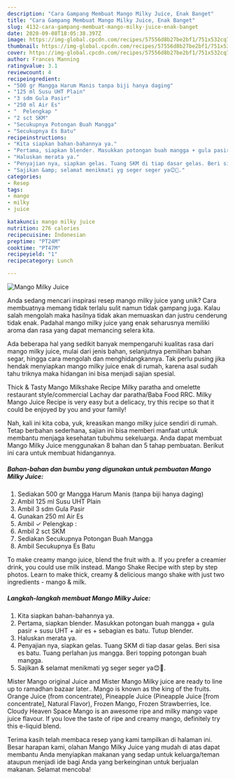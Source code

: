 ```yaml
---
description: "Cara Gampang Membuat Mango Milky Juice, Enak Banget"
title: "Cara Gampang Membuat Mango Milky Juice, Enak Banget"
slug: 4132-cara-gampang-membuat-mango-milky-juice-enak-banget
date: 2020-09-08T18:05:38.397Z
image: https://img-global.cpcdn.com/recipes/57556d8b27be2bf1/751x532cq70/mango-milky-juice-foto-resep-utama.jpg
thumbnail: https://img-global.cpcdn.com/recipes/57556d8b27be2bf1/751x532cq70/mango-milky-juice-foto-resep-utama.jpg
cover: https://img-global.cpcdn.com/recipes/57556d8b27be2bf1/751x532cq70/mango-milky-juice-foto-resep-utama.jpg
author: Frances Manning
ratingvalue: 3.1
reviewcount: 4
recipeingredient:
- "500 gr Mangga Harum Manis tanpa biji hanya daging"
- "125 ml Susu UHT Plain"
- "3 sdm Gula Pasir"
- "250 ml Air Es"
- "  Pelengkap "
- "2 sct SKM"
- "Secukupnya Potongan Buah Mangga"
- "Secukupnya Es Batu"
recipeinstructions:
- "Kita siapkan bahan-bahannya ya."
- "Pertama, siapkan blender. Masukkan potongan buah mangga + gula pasir + susu UHT + air es + sebagian es batu. Tutup blender."
- "Haluskan merata ya."
- "Penyajian nya, siapkan gelas. Tuang SKM di tiap dasar gelas. Beri sisa es batu. Tuang perlahan jus mangga. Beri topping potongan buah mangga."
- "Sajikan &amp; selamat menikmati yg seger seger ya😊🤤."
categories:
- Resep
tags:
- mango
- milky
- juice

katakunci: mango milky juice 
nutrition: 276 calories
recipecuisine: Indonesian
preptime: "PT24M"
cooktime: "PT47M"
recipeyield: "1"
recipecategory: Lunch

---
```



![Mango Milky Juice](https://img-global.cpcdn.com/recipes/57556d8b27be2bf1/751x532cq70/mango-milky-juice-foto-resep-utama.jpg)

Anda sedang mencari inspirasi resep mango milky juice yang unik? Cara membuatnya memang tidak terlalu sulit namun tidak gampang juga. Kalau salah mengolah maka hasilnya tidak akan memuaskan dan justru cenderung tidak enak. Padahal mango milky juice yang enak seharusnya memiliki aroma dan rasa yang dapat memancing selera kita.

Ada beberapa hal yang sedikit banyak mempengaruhi kualitas rasa dari mango milky juice, mulai dari jenis bahan, selanjutnya pemilihan bahan segar, hingga cara mengolah dan menghidangkannya. Tak perlu pusing jika hendak menyiapkan mango milky juice enak di rumah, karena asal sudah tahu triknya maka hidangan ini bisa menjadi sajian spesial.

Thick &amp; Tasty Mango Milkshake Recipe Milky paratha and omelette restaurant style/commercial Lachay dar paratha/Baba Food RRC. Milky Mango Juice Recipe is very easy but a delicacy, try this recipe so that it could be enjoyed by you and your family!


Nah, kali ini kita coba, yuk, kreasikan mango milky juice sendiri di rumah. Tetap berbahan sederhana, sajian ini bisa memberi manfaat untuk membantu menjaga kesehatan tubuhmu sekeluarga. Anda dapat membuat Mango Milky Juice menggunakan 8 bahan dan 5 tahap pembuatan. Berikut ini cara untuk membuat hidangannya.

<!--inarticleads1-->

##### Bahan-bahan dan bumbu yang digunakan untuk pembuatan Mango Milky Juice:

1. Sediakan 500 gr Mangga Harum Manis (tanpa biji hanya daging)
1. Ambil 125 ml Susu UHT Plain
1. Ambil 3 sdm Gula Pasir
1. Gunakan 250 ml Air Es
1. Ambil  ✓ Pelengkap :
1. Ambil 2 sct SKM
1. Sediakan Secukupnya Potongan Buah Mangga
1. Ambil Secukupnya Es Batu


To make creamy mango juice, blend the fruit with a. If you prefer a creamier drink, you could use milk instead. Mango Shake Recipe with step by step photos. Learn to make thick, creamy &amp; delicious mango shake with just two ingredients - mango &amp; milk. 

<!--inarticleads2-->

##### Langkah-langkah membuat Mango Milky Juice:

1. Kita siapkan bahan-bahannya ya.
1. Pertama, siapkan blender. Masukkan potongan buah mangga + gula pasir + susu UHT + air es + sebagian es batu. Tutup blender.
1. Haluskan merata ya.
1. Penyajian nya, siapkan gelas. Tuang SKM di tiap dasar gelas. Beri sisa es batu. Tuang perlahan jus mangga. Beri topping potongan buah mangga.
1. Sajikan &amp; selamat menikmati yg seger seger ya😊🤤.


Mister Mango original Juice and Mister Mango Milky juice are ready to line up to ramadhan bazaar later.. Mango is known as the king of the fruits. Orange Juice (from concentrate), Pineapple Juice (Pineapple Juice [from concentrate], Natural Flavor), Frozen Mango, Frozen Strawberries, Ice. Cloudy Heaven Space Mango is an awesome ripe and milky mango vape juice flavour. If you love the taste of ripe and creamy mango, definitely try this e-liquid blend. 

Terima kasih telah membaca resep yang kami tampilkan di halaman ini. Besar harapan kami, olahan Mango Milky Juice yang mudah di atas dapat membantu Anda menyiapkan makanan yang sedap untuk keluarga/teman ataupun menjadi ide bagi Anda yang berkeinginan untuk berjualan makanan. Selamat mencoba!
